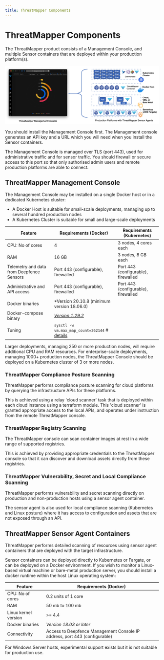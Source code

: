 ```yaml
---
title: ThreatMapper Components
---
```


# ThreatMapper Components

The ThreatMapper product consists of a Management Console, and multiple Sensor containers that are deployed within your production platform(s).

![ThreatMapper Components](img/threatmapper-components.jpg)

You should install the Management Console first. The Management console generates an API key and a URL which you will need when you install the Sensor containers.

The Management Console is managed over TLS (port 443), used for administrative traffic and for sensor traffic.  You should firewall or secure access to this port so that only authorised admin users and remote production platforms are able to connect.


## ThreatMapper Management Console

The Management Console may be installed on a single Docker host or in a dedicated Kubernetes cluster:

  * A Docker Host is suitable for small-scale deployments, managing up to several hundred production nodes
  * A Kubernetes Cluster is suitable for small and large-scale deployments 

| Feature                                   | Requirements (Docker)                                                     | Requirements (Kubernetes)           | 
|-------------------------------------------|---------------------------------------------------------------------------|-------------------------------------|
| CPU: No of cores                          | 4                                                                         | 3 nodes, 4 cores each               |
| RAM                                       | 16 GB                                                                     | 3 nodes, 8 GB each                  |
| Telemetry and data from Deepfence Sensors | Port 443 (configurable), firewalled                                       | Port 443 (configurable), firewalled |
| Administrative and API access             | Port 443 (configurable), firewalled                                       | Port 443 (configurable), firewalled |
| Docker binaries                           | *Version 20.10.8 (minimum version 18.06.0)                                |
| Docker-compose binary                     | *[Version 1.29.2](https://github.com/docker/compose/releases/tag/1.29.2)* |
| Tuning                                    | `sysctl -w vm.max_map_count=262144` # [details](https://www.elastic.co/guide/en/elasticsearch/reference/current/vm-max-map-count.html) |

Larger deployments, managing 250 or more production nodes, will require additional CPU and RAM resources.  For enterprise-scale deployments, managing 1000+ production nodes, the ThreatMapper Console should be deployed on a Kubernetes cluster of 3 or more nodes.

### ThreatMapper Compliance Posture Scanning

ThreatMapper performs compliance posture scanning for cloud platforms by querying the infrastructure APIs for these platforms.

This is achieved using a relay 'cloud scanner' task that is deployed within each cloud instance using a terraform module.  This 'cloud scanner' is granted appropriate access to the local APIs, and operates under instruction from the remote ThreatMapper console.

### ThreatMapper Registry Scanning

The ThreatMapper console can scan container images at rest in a wide range of supported registries.

This is achieved by providing appropriate credentials to the ThreatMapper console so that it can discover and download assets directly from these registries.

### ThreatMapper Vulnerability, Secret and Local Compliance Scanning

ThreatMapper performs vulnerability and secret scanning directly on production and non-production hosts using a sensor agent container.

The sensor agent is also used for local compliance scanning (Kubernetes and Linux posture) where it has access to configuration and assets that are not exposed through an API.

## ThreatMapper Sensor Agent Containers

ThreatMapper performs detailed scanning of  resources using sensor agent containers that are deployed with the target infrastructure.

Sensor containers can be deployed directly to Kubernetes or Fargate, or can be deployed on a Docker environment.  If you wish to monitor a Linux-based virtual machine or bare-metal production server, you should install a docker runtime within the host Linux operating system:

| Feature              | Requirements (Docker)                                                      |
|----------------------|----------------------------------------------------------------------------|
| CPU: No of cores     | 0.2 units of 1 core                                                        |
| RAM                  | 50 mb to 100 mb                                                            |
| Linux kernel version | >= 4.4                                                                     |
| Docker binaries      | *Version 18.03 or later*                                                   |
| Connectivity         | Access to Deepfence Management Console IP address, port 443 (configurable) |

For Windows Server hosts, experimental support exists but it is not suitable for production use.
